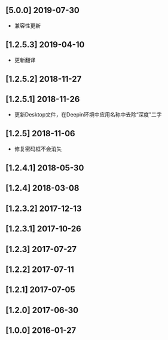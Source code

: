 ## [5.0.0] 2019-07-30

*  兼容性更新

## [1.2.5.3] 2019-04-10

*  更新翻译

## [1.2.5.2] 2018-11-27


## [1.2.5.1] 2018-11-26

*  更新Desktop文件，在Deepin环境中应用名称中去除“深度”二字

## [1.2.5] 2018-11-06

*  修复密码框不会消失

## [1.2.4.1] 2018-05-30


## [1.2.4] 2018-03-08


## [1.2.3.2] 2017-12-13


## [1.2.3.1] 2017-10-26


## [1.2.3] 2017-07-27


## [1.2.2] 2017-07-11


## [1.2.1] 2017-07-05


## [1.2.0] 2017-06-30


## [1.0.0] 2016-01-27


